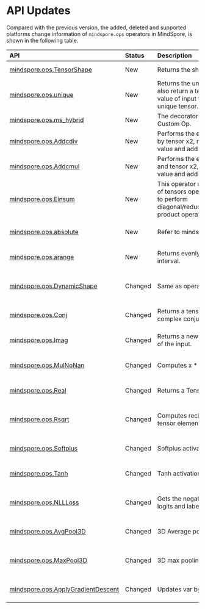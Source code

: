 # API Updates

Compared with the previous version, the added, deleted and supported platforms change information of `mindspore.ops` operators in MindSpore, is shown in the following table.

|API|Status|Description|Support Platform|Class
|:----|:----|:----|:----|:----
|[mindspore.ops.TensorShape](https://www.mindspore.cn/docs/en/r1.7/api_python/ops/mindspore.ops.TensorShape.html)|New|Returns the shape of the input tensor.|r1.7: Ascend/GPU/CPU|Array Operation
|[mindspore.ops.unique](https://www.mindspore.cn/docs/en/r1.7/api_python/ops/mindspore.ops.unique.html)|New|Returns the unique elements of input tensor and also return a tensor containing the index of each value of input tensor corresponding to the output unique tensor.|r1.7: Ascend/GPU/CPU|Array Operation
|[mindspore.ops.ms_hybrid](https://www.mindspore.cn/docs/en/r1.7/api_python/ops/mindspore.ops.ms_hybrid.html)|New|The decorator of the Hybrid DSL function for the Custom Op.|r1.7: Ascend/GPU/CPU|Decorators
|[mindspore.ops.Addcdiv](https://www.mindspore.cn/docs/en/r1.7/api_python/ops/mindspore.ops.Addcdiv.html)|New|Performs the element-wise division of tensor x1 by tensor x2, multiply the result by the scalar value and add it to input_data.|r1.7: Ascend|Element-by-Element Operation
|[mindspore.ops.Addcmul](https://www.mindspore.cn/docs/en/r1.7/api_python/ops/mindspore.ops.Addcmul.html)|New|Performs the element-wise product of tensor x1 and tensor x2, multiply the result by the scalar value and add it to input_data.|r1.7: Ascend|Element-by-Element Operation
|[mindspore.ops.Einsum](https://www.mindspore.cn/docs/en/r1.7/api_python/ops/mindspore.ops.Einsum.html)|New|This operator uses equation to represent a tuple of tensors operations, you can use this operator to perform diagonal/reducesum/transpose/matmul/mul/inner product operations, etc.|r1.7: GPU|Element-by-Element Operation
|[mindspore.ops.absolute](https://www.mindspore.cn/docs/en/r1.7/api_python/ops/mindspore.ops.absolute.html)|New|Refer to mindspore.ops.Abs.|r1.7: Ascend/GPU/CPU|Element-by-Element Operations
|[mindspore.ops.arange](https://www.mindspore.cn/docs/en/r1.7/api_python/ops/mindspore.ops.arange.html)|New|Returns evenly spaced values within a given interval.|r1.7: Ascend/GPU/CPU|operations--Other Operators
|[mindspore.ops.DynamicShape](https://www.mindspore.cn/docs/en/r1.7/api_python/ops/mindspore.ops.DynamicShape.html)|Changed|Same as operator TensorShape.|r1.6: Ascend/GPU/CPU => r1.7: Deprecated|Array Operation
|[mindspore.ops.Conj](https://www.mindspore.cn/docs/en/r1.7/api_python/ops/mindspore.ops.Conj.html)|Changed|Returns a tensor of complex numbers that are the complex conjugate of each element in input.|r1.6: GPU => r1.7: CPU/GPU|Element-by-Element Operation
|[mindspore.ops.Imag](https://www.mindspore.cn/docs/en/r1.7/api_python/ops/mindspore.ops.Imag.html)|Changed|Returns a new tensor containing imaginary value of the input.|r1.6: GPU => r1.7: CPU/GPU|Element-by-Element Operation
|[mindspore.ops.MulNoNan](https://www.mindspore.cn/docs/en/r1.7/api_python/ops/mindspore.ops.MulNoNan.html)|Changed|Computes x * y element-wise.|r1.6: Ascend => r1.7: Ascend/CPU|Element-by-Element Operation
|[mindspore.ops.Real](https://www.mindspore.cn/docs/en/r1.7/api_python/ops/mindspore.ops.Real.html)|Changed|Returns a Tensor that is the real part of the input.|r1.6: GPU => r1.7: CPU/GPU|Element-by-Element Operation
|[mindspore.ops.Rsqrt](https://www.mindspore.cn/docs/en/r1.7/api_python/ops/mindspore.ops.Rsqrt.html)|Changed|Computes reciprocal of square root of input tensor element-wise.|r1.6: Ascend/GPU => r1.7: Ascend/GPU/CPU|Element-by-Element Operation
|[mindspore.ops.Softplus](https://www.mindspore.cn/docs/en/r1.7/api_python/ops/mindspore.ops.Softplus.html)|Changed|Softplus activation function.|r1.6:   /GPU/CPU => r1.7: Ascend/GPU/CPU|Activation Function
|[mindspore.ops.Tanh](https://www.mindspore.cn/docs/en/r1.7/api_python/ops/mindspore.ops.Tanh.html)|Changed|Tanh activation function.|r1.6: GPU/  /CPU => r1.7: Ascend/GPU/CPU|Activation Function
|[mindspore.ops.NLLLoss](https://www.mindspore.cn/docs/en/r1.7/api_python/ops/mindspore.ops.NLLLoss.html)|Changed|Gets the negative log likelihood loss between logits and labels.|r1.6: Ascend/GPU => r1.7: Ascend/GPU/CPU|Loss Function
|[mindspore.ops.AvgPool3D](https://www.mindspore.cn/docs/en/r1.7/api_python/ops/mindspore.ops.AvgPool3D.html)|Changed|3D Average pooling operation.|r1.6: Ascend => r1.7: Ascend/CPU|Neural Network
|[mindspore.ops.MaxPool3D](https://www.mindspore.cn/docs/en/r1.7/api_python/ops/mindspore.ops.MaxPool3D.html)|Changed|3D max pooling operation.|r1.6: Ascend/GPU => r1.7: Ascend/GPU/CPU|Neural Network
|[mindspore.ops.ApplyGradientDescent](https://www.mindspore.cn/docs/en/r1.7/api_python/ops/mindspore.ops.ApplyGradientDescent.html)|Changed|Updates var by subtracting alpha * delta from it.|r1.6:   /GPU => r1.7: Ascend/GPU|Optimizer
